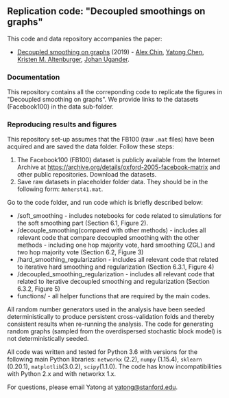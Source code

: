 ## Replication code: "Decoupled smoothings on graphs"

This code and data repository accompanies the paper:

* [Decoupled smoothing on graphs]() (2019) - [Alex Chin](https://ajchin.github.io/), [Yatong Chen](https://github.com/YatongChen/), [Kristen M. Altenburger](http://kaltenburger.github.io/), [Johan Ugander](https://web.stanford.edu/~jugander/).

### Documentation

This repository contains all the correponding code to replicate the figures in "Decoupled smoothing on graphs". 
We provide links to the datasets (Facebook100) in the data sub-folder.


### Reproducing results and figures

This repository set-up assumes that the FB100 (raw `.mat` files) have been acquired and are saved the data folder. Follow these steps:
1. The Facebook100 (FB100) dataset is publicly available from the Internet Archive at https://archive.org/details/oxford-2005-facebook-matrix and other public repositories. Download the datasets.
2. Save raw datasets in placeholder folder data. They should be in the following form: `Amherst41.mat`.

Go to the code folder, and run code which is briefly described below:
   * /soft_smoothing - includes notebooks for code related to simulations for the soft smoothing part (Section 6.1, Figure 2).
   * /decouple_smoothing(compared with other methods) - includes all relevant code that compare decoupled smoothing with the other methods - including one hop majority vote, hard smoothing (ZGL) and two hop majority vote (Section 6.2, Figure 3)
   * /hard_smoothing_regularization - includes all relevant code that related to iterative hard smoothing and regularization (Section 6.3.1, Figure 4)
   * /decoupled_smoothing_regularization - includes all relevant code that related to iterative decoupled smoothing and regularization (Section 6.3.2, Figure 5)
   * functions/ - all helper functions that are required by the main codes.

All random number generators used in the analysis have been seeded deterministically to produce persistent cross-validation folds and thereby consistent results when re-running the analysis. The code for generating random graphs (sampled from the overdispersed stochastic block model) is not deterministically seeded. 

All code was written and tested for Python 3.6 with versions for the following main Python libraries:  `networkx` (2.2), `numpy` (1.15.4), `sklearn` (0.20.1), `matplotlib`(3.0.2), `scipy`(1.1.0). The code has know incompatibilities with Python 2.x and with networkx 1.x.

For questions, please email Yatong at yatong@stanford.edu.
